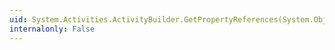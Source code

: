 ```yaml
---
uid: System.Activities.ActivityBuilder.GetPropertyReferences(System.Object)
internalonly: False
---
```

